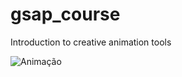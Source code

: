 # gsap_course
Introduction to creative animation tools


![Animação](http://alessandrodev.com/imagens/Animation.gif)

